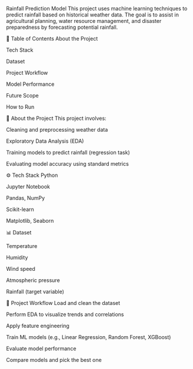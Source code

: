 Rainfall Prediction Model
This project uses machine learning techniques to predict rainfall based on historical weather data. The goal is to assist in agricultural planning, water resource management, and disaster preparedness by forecasting potential rainfall.

📁 Table of Contents
About the Project

Tech Stack

Dataset

Project Workflow

Model Performance

Future Scope

How to Run



📌 About the Project
This project involves:

Cleaning and preprocessing weather data

Exploratory Data Analysis (EDA)

Training models to predict rainfall (regression task)

Evaluating model accuracy using standard metrics

⚙️ Tech Stack
Python

Jupyter Notebook

Pandas, NumPy

Scikit-learn

Matplotlib, Seaborn

📊 Dataset

Temperature

Humidity

Wind speed

Atmospheric pressure

Rainfall (target variable)

🔁 Project Workflow
Load and clean the dataset

Perform EDA to visualize trends and correlations

Apply feature engineering

Train ML models (e.g., Linear Regression, Random Forest, XGBoost)

Evaluate model performance

Compare models and pick the best one

